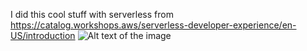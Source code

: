 I did this cool stuff with serverless from https://catalog.workshops.aws/serverless-developer-experience/en-US/introduction
![Alt text of the image]([https://github.com/username/repository/blob/master/img/octocat.png](https://static.us-east-1.prod.workshops.aws/public/53880fb1-61c1-4bc1-80ee-122b0a94032f/static/images/monorepo-trigger-stack.png))
